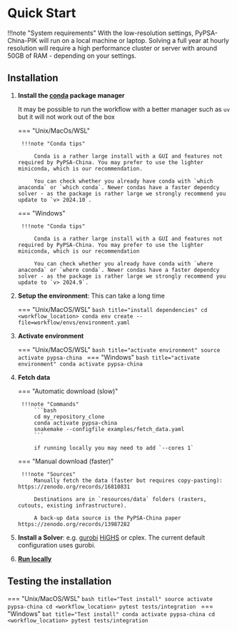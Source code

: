 
# Quick Start

!!!note "System requirements"
    With the low-resolution settings, PyPSA-China-PIK will run on a local machine or laptop. Solving a full year at hourly resolution will require a high performance cluster or server with around 50GB of RAM - depending on your settings.

## Installation

1. **Install the [conda](https://docs.conda.io/projects/conda/en/latest/user-guide/install/index.html) package manager** 

    It may be possible to run the workflow with a better manager such as `uv` but it will not work out of the box

    === "Unix/MacOs/WSL"

        !!!note "Conda tips"

            Conda is a rather large install with a GUI and features not required by PyPSA-China. You may prefer to use the lighter miniconda, which is our recommendation. 
            
            You can check whether you already have conda with `which anaconda` or `which conda`. Newer condas have a faster dependcy solver - as the package is rather large we strongly recommend you update to `v> 2024.10`.

    === "Windows"

        !!!note "Conda tips"

            Conda is a rather large install with a GUI and features not required by PyPSA-China. You may prefer to use the lighter miniconda, which is our recommendation
            
            You can check whether you already have conda with `where anaconda` or `where conda`. Newer condas have a faster dependcy solver - as the package is rather large we strongly recommend you update to `v> 2024.9`.


2. **Setup the environment**: This can take a long time 

    === "Unix/MacOS/WSL"
        ```bash title="install dependencies"
        cd <workflow_location>
        conda env create --file=workflow/envs/environment.yaml
        ```

3. **Activate environment**

    === "Unix/MacOS/WSL"
        ```bash title="activate environment"
        source activate pypsa-china
        ```
    === "Windows"
        ```bash title="activate environment"
        conda activate pypsa-china
        ```
        
4. **Fetch data**


    === "Automatic download (slow)"

        !!!note "Commands"
            ```bash
            cd my_repository_clone
            conda activate pypsa-china
            snakemake --configfile examples/fetch_data.yaml
            ```

            if running locally you may need to add `--cores 1`


    === "Manual download (faster)"

        !!!note "Sources"
            Manually fetch the data (faster but requires copy-pasting): https://zenodo.org/records/16810831

            Destinations are in `resources/data` folders (rasters, cutouts, existing infrastructure).

            A back-up data source is the PyPSA-China paper https://zenodo.org/records/13987282

5. **Install a Solver**: e.g. [gurobi](https://www.gurobi.com/) [HiGHS](https://highs.dev/) or cplex. The current default configuration uses gurobi.
6. **[Run locally](../../Tutorials/running/#local_exec)**


## Testing the installation

=== "Unix/MacOS/WSL"
    ```bash title="Test install"
    source activate pypsa-china
    cd <workflow_location>
    pytest tests/integration
    ```
=== "Windows"
    ```bat title="Test install"
    conda activate pypsa-china
    cd <workflow_location>
    pytest tests/integration
    ```